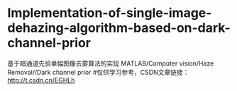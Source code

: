 # Implementation-of-single-image-dehazing-algorithm-based-on-dark-channel-prior
基于暗通道先验单幅图像去雾算法的实现
MATLAB/Computer vision/Haze Removal//Dark channel prior #仅供学习参考，CSDN文章链接：http://t.csdn.cn/EGHLh
